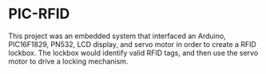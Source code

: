 # PIC-RFID

This project was an embedded system that interfaced an Arduino, PIC16F1829, PN532, LCD display, and servo motor in order to create a RFID lockbox. The lockbox would identify valid RFID tags, and then use the servo motor to drive a locking mechanism.
